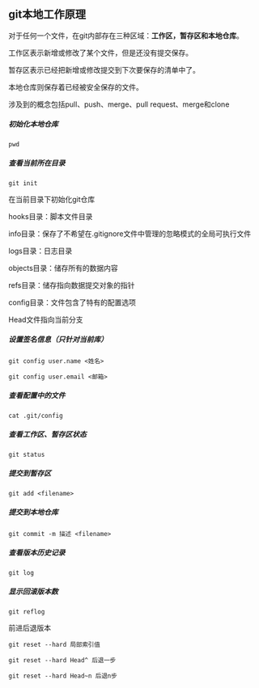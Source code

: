 ## git本地工作原理

对于任何一个文件，在git内部存在三种区域：**工作区，暂存区和本地仓库**。

工作区表示新增或修改了某个文件，但是还没有提交保存。

暂存区表示已经把新增或修改提交到下次要保存的清单中了。

本地仓库则保存着已经被安全保存的文件。

涉及到的概念包括pull、push、merge、pull request、merge和clone

##### 初始化本地仓库

`pwd`

##### 查看当前所在目录

`git init`

在当前目录下初始化git仓库

hooks目录：脚本文件目录

info目录：保存了不希望在.gitignore文件中管理的忽略模式的全局可执行文件

logs目录：日志目录

objects目录：储存所有的数据内容

refs目录：储存指向数据提交对象的指针

config目录：文件包含了特有的配置选项

Head文件指向当前分支

##### 设置签名信息（只针对当前库）

```
git config user.name <姓名>

git config user.email <邮箱>
```

##### 查看配置中的文件

`cat .git/config`

##### 查看工作区、暂存区状态

`git status`

##### 提交到暂存区

`git add <filename>`

##### 提交到本地仓库

`git commit -m 描述 <filename>`

##### 查看版本历史记录

`git log`

##### 显示回滚版本数

`git reflog`

前进后退版本

`git reset --hard 局部索引值`

`git reset --hard Head^ 后退一步`

`git reset --hard Head~n 后退n步`















